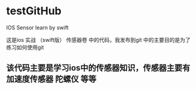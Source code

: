# testGitHub
IOS  Sensor learn by swift 

这是ios 实战 （swift版） 传感器卷 中的代码，我发布到git 中的主要目的是为了练习如何使用git 
## 该代码主要是学习ios中的传感器知识，传感器主要有加速度传感器 陀螺仪  等等
